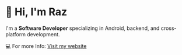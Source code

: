 # 👋 Hi, I'm Raz

I'm a **Software Developer** specializing in Android, backend, and cross-platform development.  

💻 For more Info: [Visit my website](https://RazEini.github.io/portfolio)
